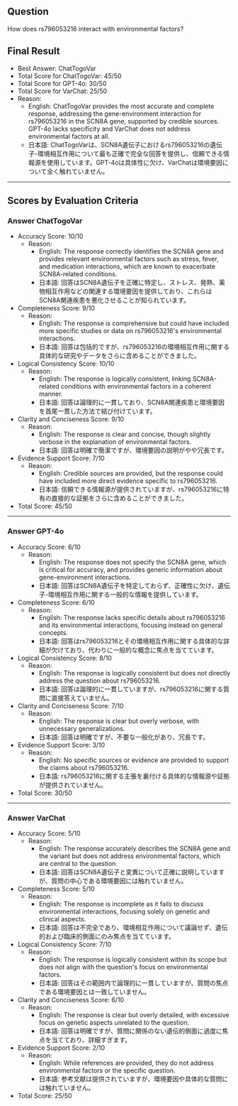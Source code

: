 ## Question

How does rs796053216 interact with environmental factors?

## Final Result

- Best Answer: ChatTogoVar
- Total Score for ChatTogoVar: 45/50
- Total Score for GPT-4o: 30/50
- Total Score for VarChat: 25/50
- Reason:
  - English: ChatTogoVar provides the most accurate and complete response, addressing the gene-environment interaction for rs796053216 in the SCN8A gene, supported by credible sources. GPT-4o lacks specificity and VarChat does not address environmental factors at all.
  - 日本語: ChatTogoVarは、SCN8A遺伝子におけるrs796053216の遺伝子-環境相互作用について最も正確で完全な回答を提供し、信頼できる情報源を使用しています。GPT-4oは具体性に欠け、VarChatは環境要因について全く触れていません。

---

## Scores by Evaluation Criteria

### Answer ChatTogoVar
- Accuracy Score: 10/10
  - Reason: 
    - English: The response correctly identifies the SCN8A gene and provides relevant environmental factors such as stress, fever, and medication interactions, which are known to exacerbate SCN8A-related conditions.
    - 日本語: 回答はSCN8A遺伝子を正確に特定し、ストレス、発熱、薬物相互作用などの関連する環境要因を提供しており、これらはSCN8A関連疾患を悪化させることが知られています。
- Completeness Score: 9/10
  - Reason: 
    - English: The response is comprehensive but could have included more specific studies or data on rs796053216's environmental interactions.
    - 日本語: 回答は包括的ですが、rs796053216の環境相互作用に関する具体的な研究やデータをさらに含めることができました。
- Logical Consistency Score: 10/10
  - Reason: 
    - English: The response is logically consistent, linking SCN8A-related conditions with environmental factors in a coherent manner.
    - 日本語: 回答は論理的に一貫しており、SCN8A関連疾患と環境要因を首尾一貫した方法で結び付けています。
- Clarity and Conciseness Score: 9/10
  - Reason: 
    - English: The response is clear and concise, though slightly verbose in the explanation of environmental factors.
    - 日本語: 回答は明確で簡潔ですが、環境要因の説明がやや冗長です。
- Evidence Support Score: 7/10
  - Reason: 
    - English: Credible sources are provided, but the response could have included more direct evidence specific to rs796053216.
    - 日本語: 信頼できる情報源が提供されていますが、rs796053216に特有の直接的な証拠をさらに含めることができました。
- Total Score: 45/50

---

### Answer GPT-4o
- Accuracy Score: 6/10
  - Reason: 
    - English: The response does not specify the SCN8A gene, which is critical for accuracy, and provides generic information about gene-environment interactions.
    - 日本語: 回答はSCN8A遺伝子を特定しておらず、正確性に欠け、遺伝子-環境相互作用に関する一般的な情報を提供しています。
- Completeness Score: 6/10
  - Reason: 
    - English: The response lacks specific details about rs796053216 and its environmental interactions, focusing instead on general concepts.
    - 日本語: 回答はrs796053216とその環境相互作用に関する具体的な詳細が欠けており、代わりに一般的な概念に焦点を当てています。
- Logical Consistency Score: 8/10
  - Reason: 
    - English: The response is logically consistent but does not directly address the question about rs796053216.
    - 日本語: 回答は論理的に一貫していますが、rs796053216に関する質問に直接答えていません。
- Clarity and Conciseness Score: 7/10
  - Reason: 
    - English: The response is clear but overly verbose, with unnecessary generalizations.
    - 日本語: 回答は明確ですが、不要な一般化があり、冗長です。
- Evidence Support Score: 3/10
  - Reason: 
    - English: No specific sources or evidence are provided to support the claims about rs796053216.
    - 日本語: rs796053216に関する主張を裏付ける具体的な情報源や証拠が提供されていません。
- Total Score: 30/50

---

### Answer VarChat
- Accuracy Score: 5/10
  - Reason: 
    - English: The response accurately describes the SCN8A gene and the variant but does not address environmental factors, which are central to the question.
    - 日本語: 回答はSCN8A遺伝子と変異について正確に説明していますが、質問の中心である環境要因には触れていません。
- Completeness Score: 5/10
  - Reason: 
    - English: The response is incomplete as it fails to discuss environmental interactions, focusing solely on genetic and clinical aspects.
    - 日本語: 回答は不完全であり、環境相互作用について議論せず、遺伝的および臨床的側面にのみ焦点を当てています。
- Logical Consistency Score: 7/10
  - Reason: 
    - English: The response is logically consistent within its scope but does not align with the question's focus on environmental factors.
    - 日本語: 回答はその範囲内で論理的に一貫していますが、質問の焦点である環境要因とは一致していません。
- Clarity and Conciseness Score: 6/10
  - Reason: 
    - English: The response is clear but overly detailed, with excessive focus on genetic aspects unrelated to the question.
    - 日本語: 回答は明確ですが、質問に関係のない遺伝的側面に過度に焦点を当てており、詳細すぎます。
- Evidence Support Score: 2/10
  - Reason: 
    - English: While references are provided, they do not address environmental factors or the specific question.
    - 日本語: 参考文献は提供されていますが、環境要因や具体的な質問には触れていません。
- Total Score: 25/50